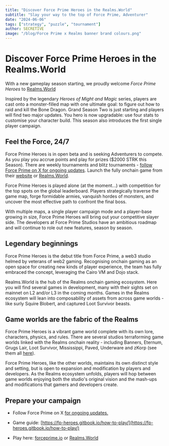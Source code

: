 ```yaml
---
title: "Discover Force Prime Heroes in the Realms.World"
subtitle: "Slay your way to the top of Force Prime, Adventurer"
date: "2024-06-06"
tags: ["strategy", "puzzle", "tournament"]
author: SECRETIVE
image: "/blog/Force Prime x Realms banner brand colours.png"
---
```


# Discover Force Prime Heroes in the Realms.World

With a new gameplay season starting, we proudly welcome *Force Prime Heroes* to [Realms.World](https://realms.world/games/force-prime-heroes)


Inspired by the legendary *Heroes of Might and Magic* series, players are cast onto a monster-filled map with one ultimate goal: to figure out how to raid and kill the Bone Dragon. Grand Season Two is just starting and players will find two major updates. You hero is now upgradable: use four stats to customise your character build. This season also introduces the first single player campaign.

 
  

## Feel the Force, 24/7

  

Force Prime Heroes is in open beta and is seeking Adventurers to compete.  As you play you accrue points and play for prizes ($2000 STRK this Season). There are weekly tournaments and blitz tournaments - [follow Force Prime on X for ongoing updates](https://x.com/ForcePrime_io). Launch the fully onchain game from their [website](http://forceprime.io) or [Realms.World](https://realms.world/games/force-prime-heroes).

  

Force Prime Heroes is played alone (at the moment...) with competition for the top spots on the global leaderboard. Players strategically traverse the game map, forge formidable armies, vanquish hordes of monsters, and uncover the most effective path to confront the final boss.

With multiple maps, a single player campaign mode and a player-base growing in size, Force Prime Heroes will bring out your competitive slayer side. The developers at Force Prime Studios have an ambitious roadmap and will continue to role out new features, season by season. 
 
  

## Legendary beginnings

  

Force Prime Heroes is the debut title from Force Prime, a web3 studio helmed by veterans of web2 gaming. Recognising onchain gaming as an open space for creating new kinds of player experience, the team has fully embraced the concept, leveraging the Cairo VM and Dojo stack.

  

Realms.World is the hub of the Realms onchain gaming ecosystem. Here you will find several games in development, many with their sights set on mainnet on L2 and/or L3 in the coming months. Games in the Realms ecosystem will lean into composability of assets from across game worlds - like surly Squire Blobert, and captured Loot Survivor beasts.


  

## Game worlds are the fabric of the Realms

  

Force Prime Heroes is a vibrant game world complete with its own lore, characters, physics, and rules. There are several studios terraforming game worlds   linked with the Realms onchain reality - including Banners, Eternum, Grugs Lair, Loot Survivor, Mississippi, Paved, Underware and zKorp (see them all [here](https://realms.world/studios)).

  

Force Prime Heroes, like the other worlds, maintains its own distinct style and setting, but is open to expansion and modification by players and developers. As the Realms ecosystem unfolds, players will hop between game worlds enjoying both the studio's original vision and the mash-ups and modifications that gamers and developers create.

## Prepare your campaign

-   Follow Force Prime on X [for ongoing updates.](https://x.com/ForcePrime_io/status/1787866521986801795)
    
- Game guide: ​[https://fp-heroes.gitbook.io/how-to-play/](https://fp-heroes.gitbook.io/how-to-play/)

- Play here: [forceprime.io](https://forceprime.io/) or [Realms.World](https://realms.world/games/force-prime-heroes)

